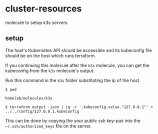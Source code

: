 # cluster-resources

molecule to setup k3s servers

## setup

The host's Kubernetes API should be accessible and its kubeconfig file should be on the host which runs terraform.

If you continuing this molecule after the `k3s` molecule, you can get the kubeconfig from the `k3s` molecule's output.

Run this command in the `k3s` folder substituting the ip of the host

```
$ pwd

homelab/molecules/k3s

$ terraform output -json | jq -r '.kubeconfig.value."127.0.0.1"' > ../../config/127.0.0.1.kubeconfig
```

This can be done by copying the your public ssh key-pair into the `~/.ssh/authorized_keys` file on the server.
